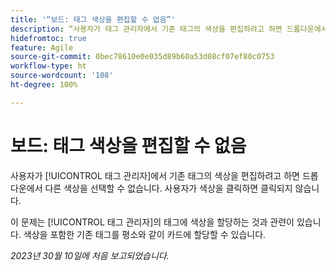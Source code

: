 ```yaml
---
title: '“보드: 태그 색상을 편집할 수 없음”'
description: “사용자가 태그 관리자에서 기존 태그의 색상을 편집하려고 하면 드롭다운에서 다른 색상을 선택할 수 없습니다. 사용자가 색상을 클릭하면 클릭되지 않습니다.”
hidefromtoc: true
feature: Agile
source-git-commit: 0bec78610e0e035d89b60a53d08cf07ef80c0753
workflow-type: ht
source-wordcount: '108'
ht-degree: 100%

---
```



# 보드: 태그 색상을 편집할 수 없음

사용자가 [!UICONTROL 태그 관리자]에서 기존 태그의 색상을 편집하려고 하면 드롭다운에서 다른 색상을 선택할 수 없습니다. 사용자가 색상을 클릭하면 클릭되지 않습니다.

이 문제는 [!UICONTROL 태그 관리자]의 태그에 색상을 할당하는 것과 관련이 있습니다. 색상을 포함한 기존 태그를 평소와 같이 카드에 할당할 수 있습니다.

_2023년 30월 10일에 처음 보고되었습니다._
